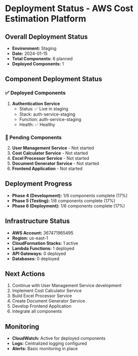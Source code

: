 # Deployment Status - AWS Cost Estimation Platform

## Overall Deployment Status
- **Environment:** Staging
- **Date:** 2024-01-15
- **Total Components:** 6 planned
- **Deployed Components:** 1

## Component Deployment Status

### ✅ Deployed Components
1. **Authentication Service**
   - Status: ✅ Live in staging
   - Stack: auth-service-staging
   - Function: auth-service-staging
   - Health: ✅ Healthy

### 🚧 Pending Components
2. **User Management Service** - Not started
3. **Cost Calculator Service** - Not started
4. **Excel Processor Service** - Not started
5. **Document Generator Service** - Not started
6. **Frontend Application** - Not started

## Deployment Progress
- **Phase 4 (Development):** 1/6 components complete (17%)
- **Phase 5 (Testing):** 1/6 components complete (17%)
- **Phase 6 (Deployment):** 1/6 components complete (17%)

## Infrastructure Status
- **AWS Account:** 367471965495
- **Region:** us-east-1
- **CloudFormation Stacks:** 1 active
- **Lambda Functions:** 1 deployed
- **API Gateways:** 0 deployed
- **Databases:** 0 deployed

## Next Actions
1. Continue with User Management Service development
2. Implement Cost Calculator Service
3. Build Excel Processor Service
4. Create Document Generator Service
5. Develop Frontend Application
6. Integrate all components

## Monitoring
- **CloudWatch:** Active for deployed components
- **Logs:** Centralized logging configured
- **Alerts:** Basic monitoring in place